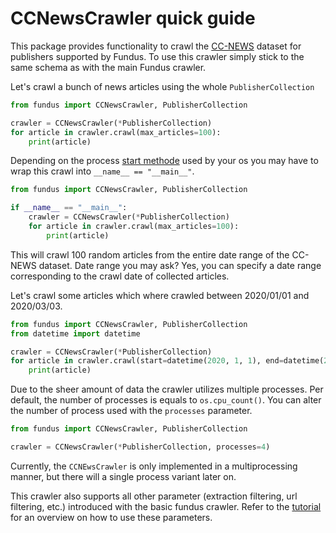 # CCNewsCrawler quick guide

This package provides functionality to crawl the [CC-NEWS](https://paperswithcode.com/dataset/cc-news) dataset for
publishers supported by Fundus.
To use this crawler simply stick to the same schema as with the main Fundus crawler.

Let's crawl a bunch of news articles using the whole `PublisherCollection`

````python
from fundus import CCNewsCrawler, PublisherCollection

crawler = CCNewsCrawler(*PublisherCollection)
for article in crawler.crawl(max_articles=100):
    print(article)
````

Depending on the
process [start methode](https://docs.python.org/3/library/multiprocessing.html#contexts-and-start-methods) used by your
os you may have to wrap this crawl into `__name__ == "__main__"`.

````python
from fundus import CCNewsCrawler, PublisherCollection

if __name__ == "__main__":
    crawler = CCNewsCrawler(*PublisherCollection)
    for article in crawler.crawl(max_articles=100):
        print(article)
````

This will crawl 100 random articles from the entire date range of the CC-NEWS dataset.
Date range you may ask?
Yes, you can specify a date range corresponding to the crawl date of collected articles.

Let's crawl some articles which where crawled between 2020/01/01 and 2020/03/03.

````python
from fundus import CCNewsCrawler, PublisherCollection
from datetime import datetime

crawler = CCNewsCrawler(*PublisherCollection)
for article in crawler.crawl(start=datetime(2020, 1, 1), end=datetime(2020, 3, 1), max_articles=100):
    print(article)
````

Due to the sheer amount of data the crawler utilizes multiple processes.
Per default, the number of processes is equals to `os.cpu_count()`.
You can alter the number of process used with the `processes` parameter.

````python
from fundus import CCNewsCrawler, PublisherCollection

crawler = CCNewsCrawler(*PublisherCollection, processes=4)
````

Currently, the `CCNEwsCrawler` is only implemented in a multiprocessing manner, but there will a single process variant
later on.

This crawler also supports all other parameter (extraction filtering, url filtering, etc.) introduced with the basic
fundus crawler.
Refer to the [tutorial](../../../../docs/1_getting_started.md) for an overview on how to use these parameters.
